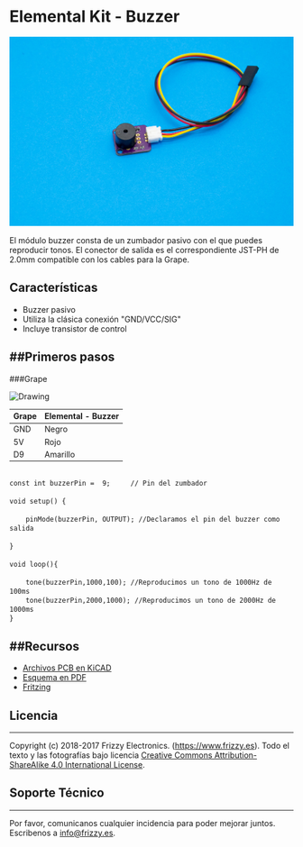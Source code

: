 # Elemental Kit - Buzzer

![Texto alternativo](images/buzzer.jpg "Modulo de boton básico")

El módulo buzzer consta de un zumbador pasivo con el que puedes reproducir tonos. El conector de salida es el correspondiente JST-PH de 2.0mm compatible con los cables para la Grape.

## Características

* Buzzer pasivo
* Utiliza la clásica conexión "GND/VCC/SIG"
* Incluye transistor de control

##Primeros pasos
--------

###Grape


<img src="../images/montaje_buzzer.png" alt="Drawing" style="width: 400px;"/>

| Grape | Elemental - Buzzer|
| ----- | ----------------- |
| GND   | Negro             |
| 5V    | Rojo              |
| D9    | Amarillo          |


```arduino

const int buzzerPin =  9;     // Pin del zumbador

void setup() {

    pinMode(buzzerPin, OUTPUT); //Declaramos el pin del buzzer como salida

}

void loop(){
    
    tone(buzzerPin,1000,100); //Reproducimos un tono de 1000Hz de 100ms
    tone(buzzerPin,2000,1000); //Reproducimos un tono de 2000Hz de 1000ms
}
```


##Recursos
-------

-   [Archivos PCB en KiCAD](https://github.com/FrizzyElectronics/BasicModule)
-   [Esquema en PDF](https://raw.githubusercontent.com/FrizzyElectronics/BasicModule/master/pdf/BasicModule.pdf "File:BasicModule.pdf")
-   [Fritzing](https://raw.githubusercontent.com/FrizzyElectronics/AtomModulesFritzingParts/master/FritzingParts/Atom_Buzzer.fzpz "File:Atom_Buzzer.fzpz")

## Licencia
-------
Copyright (c) 2018-2017 Frizzy Electronics. (https://www.frizzy.es). Todo el texto y las fotografías bajo licencia <a rel="license" href="http://creativecommons.org/licenses/by-sa/4.0/">Creative Commons Attribution-ShareAlike 4.0 International License</a>. <a rel="license" href="http://creativecommons.org/licenses/by-sa/4.0/"> </a>

## Soporte Técnico
-------
Por favor, comunicanos cualquier incidencia para poder mejorar juntos. Escribenos a [info@frizzy.es](info@frizzy.es). 

